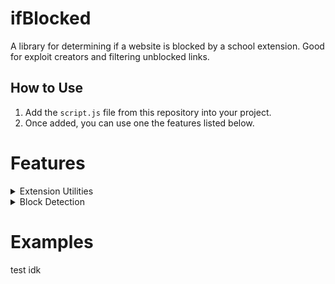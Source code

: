 # ifBlocked

A library for determining if a website is blocked by a school extension. Good for exploit creators and filtering unblocked links.

## How to Use

1. Add the `script.js` file from this repository into your project.
2. Once added, you can use one the features listed below.

# Features 

<details>
  <summary>Extension Utilities</summary>

You can detect school extensions in the browser and create custom handling for each one. You can also refer to the 'school' variable (true/false) for broad detection. 

```javascript
extensionUtil.check().then(result => {
  if (result.some(ext => ext.name === "Linewize")) {
    console.log("Linewize extension detected");
  }
});
```
</details>
<details>
  <summary>Block Detection</summary>
You can detect if a website is blocked by a school extension, a tool for error handling and using alternative links.

```javascript
if (blocked('github.com')) {
  console.log("The website is blocked");
}
```
</details>

# Examples
test idk
